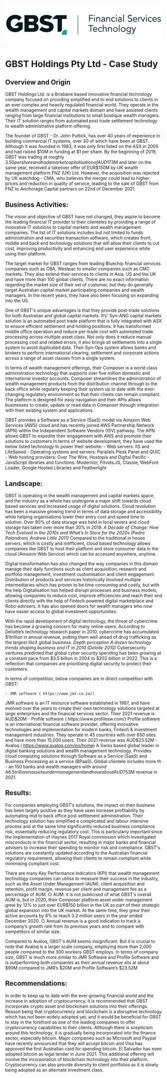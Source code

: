 
![images.png](images.png)

# GBST Holdings Pty Ltd - Case Study #

  
 ## Overview and Origin ##
  

GBST Holdings Ltd. is a Brisbane based innovative financial technology company focused on providing simplified end to end solutions to clients in an ever complex and heavily regulated financial world. They operate in the wealth management and capital markets domain and have assisted clients ranging from large financial institutions to small boutique wealth managers. Their IT solution ranges from automated post trade settlement technology to wealth administrative platform offering.

The founder of GBST - Dr. John Puttick, has over 40 years of experience in building commercial IT systems, over 30 of which have been at GBST. Although it was founded in 1983, it was only first listed on the ASX in 2005 and had raised $10M in funding at $1 per share. By the beginning of 2019, GBST was trading at roughly $3.50 per share and had a market capitalisation of AUD$173M and later on the same year, received a takeover offer of EUR$150M by UK wealth management platform FNZ (UK) Ltd. However, the acquisition was rejected by UK watchdog - CMA, who believes the merger could lead to higher prices and reduction in quality of service, leading to the sale of GBST from FNZ to Anchorage Capital partners on 22nd of December 2021.
  

 ## Business Activities: ##
  
  
The vision and objective of GBST have not changed, they aspire to become the leading financial IT provider to their clienteles by providing a range of innovative IT solutions to capital markets and wealth management companies. The list of IT solutions includes but not limited to funds administration and securities transaction software, which creates front, middle and back end technology solutions that will allow their clients to cut cost, improving productivity and enhancing end user experience while using their platform.
  
The target market for GBST ranges from leading Bluechip financial services companies such as CBA, Westpac to smaller companies such as CMC markets. They also extend their services to clients in Asia, US and the UK and have more than 100 global clients. There are no exact information regarding the market size of their set of customer, but they do generally target Australian capital market participating companies and wealth managers. In the recent years, they have also been focusing on expanding into the US.
  
One of GBST's unique advantages is that they provide post-trade solutions for both Australian and global capital markets. It’s' Syn-ANG capital markets solution is an automated post trade platform that is fully integrated with ASX to ensure efficient settlement and holding positions. It has transformed middle office operation and reduce per-trade cost with automated trade processing across multiple asset class. Not only does it reduce manual processing cost and related errors, it also brings all settlements into a single system to avoid duplicated data. Their Syn-Ops system allows banks and brokers to perform international clearing, settlement and corporate actions across a range of asset classes from a single system.

In terms of wealth management offerings, their Composer is a world class administration technology that supports over five million domestic and international investor accounts. Composer streamlines the administration of wealth management products from the distribution channel through to the back office while regularly keeping their system up to date with the ever-changing regulatory environment so that their clients can remain compliant. The platform is designed for easy navigation and their APIs allows businesses to create, update or read data in Composer through integration with their existing system and applications.
  
GBST provides a Software as a Service (SaaS) model via Amazon Web Services (AWS) cloud and has recently joined AWS Partnership Network (APN) within the Independent Software Vendors (ISV) pathway. The APN allows GBST to expedite their engagement with AWS and promote their solutions to customers
 In terms of website development, they have used the below listed technology to power their website:
	- Web servers: IIS and LiteSpeed
	- Operating systems and servers: Parallels Plesk Panel and QUIC
	- Web hosting providers: Over The Wire, Hostopia and Digital Pacific
	- JavaScript libraries and functions: Modernizr, Fitvids.JS, Classie, WebFont Loader, Google Hosted Libraries and Featherlight



 ## Landscape: ##

GBST is operating in the wealth management and capital markets space, and the industry as a whole has undergone a major shift towards cloud based services and increased usage of digital solutions. 
Cloud revolution has been a massive growing trend in terms of data storage and accessibility while helping organisations lower their entry cost and speed time to solution. Over 90% of data storage was held in local severs and cloud storage has taken over more than 30% in 2019. *A Decade of Change: How Tech Evolved in the 2010s and What’s In Store for the 2020s (Pedro Palandrani, Andrew Little 2011)* Compared to the traditional in house servers, which is costly and inefficient, cloud based technology allows companies like GBST to host their platform and store consumer data in the cloud (Amazon Web Service) which can be accessed anywhere, anytime. 
	
Digital transformation has also changed the way companies in this domain manage their daily functions such as client acquisition, research and portfolio management, investment customisation and client engagement. Distribution of products and services historically involved multiple intermediaries which has proven to be time consuming and costly, but with the help Digitalisation has helped disrupt processes and business models, allowing companies to reduce cost, improve efficiencies and reach their end clients directly with the help of Fintech powered digital marketplace and Robo-advisers. It has also opened doors for wealth managers who now have easier access to global investment opportunities.

With the rapid development of digital technology, the threat of cybercrime has become a growing concern for many online users. According to Deloitte’s technology research paper in 2010, cybercrime has accumulated $1trillion in annual revenue, putting them well ahead of drug trafficking as the largest illicit global business. *Depth perception A dozen technology trends shaping business and IT in 2010 (Deloite 2010)*
Cybersecurity ventures predicted that global cyber security spending has been growing at a constant pace from $3.5 billion in 2004 to $202 billion in 2022. This is a reflection that companies are prioritising digital security to protect their customers.
 

In terms of competition, below companies are in direct competition with GBST:
  
	- JMR software ( https://www.jmr.co.za/)
JMR software is an IT resource software established in 1987, and have evolved over the years to create their own technology solutions targeted at large enterprises and the financial services sector. Their 2021 revenue is AUD$20M
	- Profile software ( https://www.profilesw.com/)
Profile software is an international financial software provider, offering innovative technologies and implementation for modern banks, Fintech & Investment management industries. They operate in 45 countries with over 650 sites and have more than 15,000 users. Their 2021 revenue was AUD$23.52M
	- Avaloq ( https://www.avaloq.com/en/home)
A Swiss based global leader in digital banking solutions and wealth management technology. Provides cloud computing solutions through Software as a Service (SaaS) and Business Processing as a service (BPaaS). Global clientele includes more th
	- an 150 banks and wealth managers with around A$6.5 trillion in assets under management and have about AUD$753M revenue in 2021.


 ## Results: ##

  
 For companies employing GBST’s solutions, the impact on their business has been largely positive as they have seen increase profitability by automating mid to back office post settlement administration. Their technology solution has simplified a complicated and labour intensive process and at the same time significantly reduced business compliance risk, essentially reducing regulatory cost. This is particularly important since the implementation of Haynes 2017 Royal commission which investigated misconducts in the financial sector, resulting in major banks and financial advisers to increase their spending to monitor risk and compliance. GBST's solutions are constantly updated according to the Australian financial regulatory requirement, allowing their clients to remain compliant while minimising compliant cost.  

 There are many Key Performance Indicators (KPI) that wealth management technology companies can utilise to measure their success in the industry, such as the Asset Under Management (AUM), client acquisition and retention, profit margin, revenue per client and management fee as a percentage of AUM.
	○ AUM: it is not publicised of what GBST's overall AUM is, but in 2020, their Composer platform asset under management grew by 12% to just over EUR$150 billion in the UK as part of their strategic global expansion into the UK market. At the same time, they grew their active accounts by 8% to reach 3.2 million users in the year ended December 2020.
	○ Annual revenue is a good indication to track a company’s growth rate from its previous years and to compare with competitors of similar size.
	
Compared to Avaloq, GBST's AUM seems insignificant. But it is crucial to note that Avaloq is a larger scale company, employing more than 2,000 people compared to the 300 workers GBST employs. In terms of company size, GBST is much more similar to JMR Software and Profile Software and is outperforming both companies as their annual revenue sits at about $90M compared to JMR’s $20M and Profile Software’s $23.52M


 ## Recommendations: ##


In order to keep up to date with the ever growing financial world and the increase in adoption of cryptocurrency, it is recommended that GBST incorporate crypto asset and blockchain solutions into their offerings.  Reason being that cryptocurrency and blockchain is a disruptive technology which has not been widely adopted yet, and it would be beneficial for GBST to stay in the forefront as one of the leading companies to offer cryptocurrency capabilities to their clients. 
 Although there is scepticism around this technology, it is gradually being incorporated into the finance sector, especially bitcoin. Major companies such as Microsoft and Paypal have recently announced that they will accept bitcoin and Visa has approved the first Australian card for spending bitcoin. El Salvador has even adopted bitcoin as legal tender in June 2021. This additional offering will involve the incorporation of blockchain technology into their platform. Cryptocurrency can also provide diversity to client portfolios as it is slowly being adopted as an alternate investment class.
